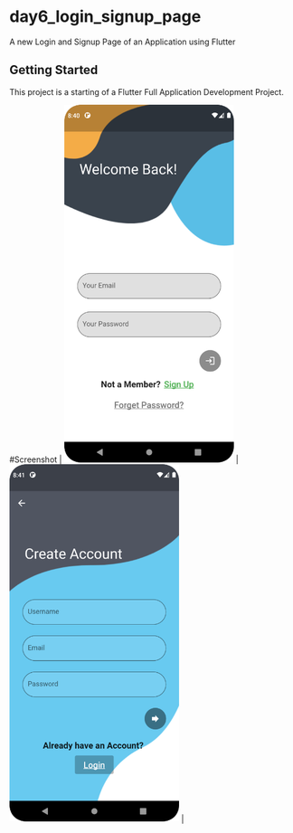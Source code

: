 # day6_login_signup_page

A new Login and Signup Page of an Application using Flutter

## Getting Started

This project is a starting of a Flutter Full Application Development Project.

#Screenshot
| <img src="screenshot/login.png"  width="300"/> | <img src="screenshot/signup.png" width="300"/>  |
